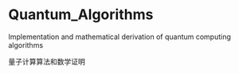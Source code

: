 # Quantum_Algorithms

Implementation and mathematical derivation of quantum computing algorithms

量子计算算法和数学证明
